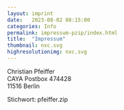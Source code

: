 ```yaml
---
layout: imprint
date:   2023-08-02 08:15:00
categories: Info
permalink: impressum-pzip/index.html
title:  "Impressum"
thumbnail: nxc.svg
highresolutionimg: nxc.svg
---
```


<!-- entry-content -->
<p>Christian Pfeiffer<br>
CAYA Postbox 474428<br>
11516 Berlin</p>
<p>Stichwort: pfeiffer.zip</p>
<!-- .entry-content -->
